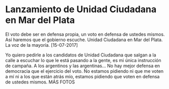 # Lanzamiento de Unidad Ciudadana en Mar del Plata

El voto debe ser en defensa propia, un voto en defensa de ustedes mismos. Así haremos que el gobierno escuche. Unidad Ciudadana en Mar del Plata. La voz de la mayoría.
[15-07-2017]

Yo quiero pedirle a los candidatos de Unidad Ciudadana que salgan a la calle a escuchar lo que le está pasando a la gente, es mi única instrucción de campaña. A los argentinos y las argentinas… No hay mejor defensa en democracia que el ejercicio del voto. No estamos pidiendo ni que me voten a mí ni a los que están atrás mío, estamos pidiendo que voten en defensa de ustedes mismos.
MÁS FOTOS



